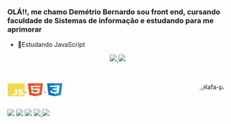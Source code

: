 ### OLÁ!!, me chamo  Demétrio Bernardo sou front end, cursando faculdade de Sistemas de informação e estudando para me aprimorar 


- 🌱Estudando JavaScript
<div align="center">
  <a href="https://github.com/Demetriobc">
  <img height="180em" src="https://github-readme-stats.vercel.app/api?username=Demetriobc&show_icons=true&theme=gruvbox&include_all_commits=true&count_private=true"/>
  <img height="180em" src="https://github-readme-stats.vercel.app/api/top-langs/?username=Demetriobc&layout=compact&langs_count=7&theme=gruvbox"/>
</div>

##

<div style="display: inline_block"><br>
  <img align="center" alt="Rafa-Js" height="30" width="40" src="https://raw.githubusercontent.com/devicons/devicon/master/icons/javascript/javascript-plain.svg">
  <img align="center" alt="Rafa-HTML" height="30" width="40" src="https://raw.githubusercontent.com/devicons/devicon/master/icons/html5/html5-original.svg">
  <img align="center" alt="Rafa-CSS" height="30" width="40" src="https://raw.githubusercontent.com/devicons/devicon/master/icons/css3/css3-original.svg">
  <img align="right" alt="Rafa-pic" height="150" style="border-radius:50px;" src="https://media.discordapp.net/attachments/1037066846735712266/1039660211801182279/unknown.png?width=615&height=676">
</div>

##
<div>
  <a href="https://www.instagram.com/_demetrio_bernardo/" target="_blank"><img src="https://img.shields.io/badge/-Instagram-%23E4405F?style=for-the-badge&logo=instagram&logoColor=white" target="_blank"></a>
  <a href = "mailto:demetriobernardocosta@hotmail.com"><img src="https://img.shields.io/badge/-Gmail-%23333?style=for-the-badge&logo=gmail&logoColor=white" target="_blank"></a>
  <a href="https://www.linkedin.com/in/demetrio-bernardo-948484256/" target="_blank"><img src="https://img.shields.io/badge/-LinkedIn-%230077B5?style=for-the-badge&logo=linkedin&logoColor=white" target="_blank"></a> 
  <a href="https://wa.me/5562992758342" target="_blank"><img src="https://img.shields.io/badge/WhatsApp-25D366?style=for-the-badge&logo=whatsapp&logoColor=white" target=_blank">
  <a href="https://twitter.com/Demetrio_be" target="_blank"><img src="https://img.shields.io/badge/Twitter-1DA1F2?style=for-the-badge&logo=twitter&logoColor=white" target="_blank">
</div>
